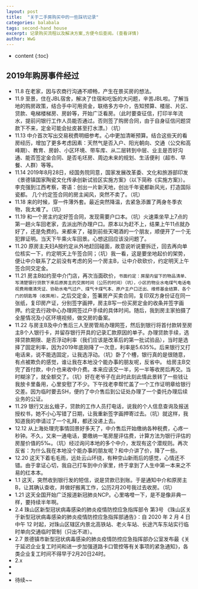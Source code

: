 ```yaml
---
layout: post
title:  "关于二手房购买中的一些踩坑记录"
categories: balabala
tags: second-hand house
excerpt: 记录购买流程以及解决方案,方便今后查阅。(查看详情)
author: WwG
---
```


* content
{:toc}


## 2019年购房事件经过

*  11.8 在老家，因与农商行沟通不顺畅，产生在景买房的想法。
*  11.9 至景，住在JBL宿舍，解决了住宿和吃饭的大问题，辛苦JBL啦。了解当地的购房政策，结合手中可用资金，联络多方中介，告知预算、楼层、片区、贷款、电梯楼梯房、房龄等，开始广泛看房。（此时要查征信，打印半年流水，提前问银行工作人员能否通过。否则签了购房合同，由于自身征信问题贷款下不来，定金可能会扯皮甚至打水漂。）（坑）
*  11.13 中介首次写出交易税费明细参考。心中更加清晰预算。结合这些天的看房经历，增加了更多考虑因素：天然气是否入户、阳光朝向、交通（公交和高峰期）、教育、房龄、小区环境、带车库、从二层转到中层、业主是否好沟通、能否签定金合同、是否毛坯房、周边未来的规划、生活便利（超市、早餐、人群）等等。
*  11.14 2019年8月28日，经国务院同意，国家发展改革委、文化和旅游部印发《景德镇国家陶瓷文化传承创新试验区实施方案》（以下简称《实施方案》）。李克强到江西考察，寄语：创出一片新天地，创出千年瓷都新风光，打造国际瓷都。 几个约定签合同的房主闻风，突然不卖了。（坑）
*  11.18 来的时候，穿一件薄外套。最近突然降温，去紧急添置了两身冬季衣物，我太难了。（坑）
*  11.19 和一个房主约定好签合同，发现需要户口本。（坑）火速乘坐早上7点的第一趟火车回老家，去派出所办理户口。原本以为赶不上，结果上午11点就办好了，还是免费的。来都来了，碰到前些天喝酒的一个朋友，顺便开了一个无犯罪证明。当天下午乘火车回景。心想这回应该没问题了。
*  11.20 原房主夫妇A按约定从外地赶回碰面，故意说听说要拆迁，回去再向单位核实一下，约定明天上午签合同；（坑）我一看，这是要坐地起价的架势，便让中介联系了之前没有考虑的另一个房主B，让中介砍砍价，约定明天上午签合同交定金。
*  11.21 房主B如约至中介门店，再次当面砍价，`书面约定：房屋内留下的物品清单、写清楚银行贷款下来后原房主的交房时间（公历的时间）（坑），小区的物业水电煤气电话电视费用缴清凭证、协助水电气过户、煤气卡煤气本、原户主户口迁出、维修基金结算、各个门的钥匙等（收房用）。`之后交定金，签署房产买卖合同，复印双方身份证在同一张纸，复印房产证，分别签字画押，房主B写一份买房定金的收条并签字画押。约定去行政中心办理网签过户手续的具体时间。随后，我到房主家拍摄了全屋情况及小区环境视频，做交房的备案。
*  11.22 与房主B及中介售后三人至房管局办理网签，然后到银行将首付款转至房主B个人银行卡，并留存银行开具的记录汇款原因的单子。办理贷款手续，选择贷款期限、是否浮动利率（我们应该是改革后的第一批试验品），当时是选择了固定利率，因为2019年底刚降了一次息，利率是5.635%。后来银行又打电话来，说不能选固定，让我选浮动。（坑）卧了个槽，银行真的是很随意，有点被欺负的感觉，谁让我在本地没个能办事的朋友呢，反省中。 给房主B交完了首付款，中介也来收中介费。本来应该交一半，另一半等收房后再交。当时糊涂了，就全额交了。（坑）好在老爷子在此时此刻此情此景转了一些钱让我放卡里备用，心里安慰了不少。下午找老李帮忙盖了一个工作证明章给银行交差。因为临时要去SH，便约了中介售后到公证处办理了一个委托办理后续业务的公证。
*  11.29 银行又出幺蛾子，贷款的工作人员打电话，说我的个人信息查询及报送授权书，她不小心写错了日期，让我重新签字画押寄过去。（坑）就这样，我知道我的申请过了一个礼拜，都还没递上去。
*  12.12 从上海处理完事情回景好多天了，中介售后开始缴纳各种税费，心疼一秒钟。不久，又来一通电话，要缴纳一笔房屋评估费，计算方法为银行评估的房屋价值的5‰。（坑）经过询问本地的多个中介，发现有这个潜规则。再次反省：为什么我在本地没个能办事的朋友呢？和中介讲了价，降了一些。
*  12.20 这天下着毛毛雨，远处云山环绕，有种空山新雨后的感觉，心情还不错。由于拿证心切，我自己打车到中介家里，终于拿到了人生中第一本来之不易的红本本。
*  1.1 这天，突然收到银行发的短信，说是贷款已到账。于是通知中介和原房主B，让其确认查收，并做好搬离工作，公历2月20号我过去收房。（坑）
*  1.21 这天全国开始广泛报道新冠肺炎NCP。心里咯噔一下，是不是像非典一样，要持续半年啊。
*  2.4 珠山区新型冠状病毒感染的肺炎疫情防控应急指挥部令 第3号 《珠山区关于新型冠状病毒感染的肺炎疫情防控应急指挥部通告》：自 2020 年 2 月 4 日中午 12 时起，对珠山区辖区内景北高铁站、老火车站、长途汽车东站实行临时单向交通临时管制（只出不进）。
*  2.7 景德镇市新型冠状病毒感染的肺炎疫情防控应急指挥部办公室发布最《关于延迟企业复工时间和进一步加强道路卡口管控等有关事项的紧急通知》，各类企业复工时间不得早于2月20日24时。
*  2.x 
*  
*  
*  待续~~






